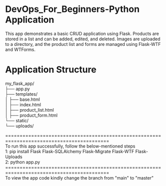 # DevOps_For_Beginners-Python Application
This app demonstrates a basic CRUD application using Flask. Products are stored in a list and can be added, edited, and deleted. 
Images are uploaded to a directory, and the product list and forms are managed using Flask-WTF and WTForms.

# Application Structure 

my_flask_app/<br>
├── app.py<br>
├── templates/ <br>
│   ├── base.html <br>
│   ├── index.html<br>
│   ├── product_list.html <br>
│   ├── product_form.html <br>
└── static/ <br>
    └── uploads/ <br>
    
========================================================================================== <br>
To run this app successfully, follow the below-mentioned steps <br>
1: pip install Flask Flask-SQLAlchemy Flask-Migrate Flask-WTF Flask-Uploads <br>
2: python app.py
========================================================================================== <br>
To view the app code kindly change the branch from "main" to "master" 
